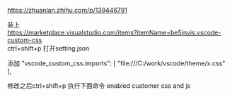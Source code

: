https://zhuanlan.zhihu.com/p/139446791  

装上  
https://marketplace.visualstudio.com/items?itemName=be5invis.vscode-custom-css  
ctrl+shift+p  打开setting.json  

添加
"vscode_custom_css.imports": [
"file:///C:/work/vscode/theme/x.css"
],

修改之后ctrl+shift+p 执行下面命令
enabled customer css and js